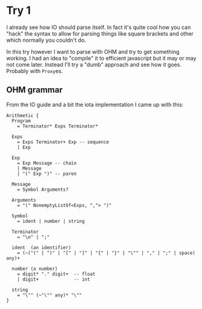 # Try 1

I already see how IO should parse itself. In fact it's quite cool how you can
"hack" the syntax to allow for parsing things like square brackets and other
which normally you couldn't do.

In this try however I want to parse with OHM and try to get something working.
I had an idea to "compile" it to efficient javascript but it may or may not come
later.
Instead I'll try a "dumb" approach and see how it goes. Probably with `Proxy`es.

## OHM grammar

From the IO guide and a bit the iota implementation I came up with this:

```
Arithmetic {
  Program
    = Terminator* Exps Terminator*

  Exps
    = Exps Terminator+ Exp -- sequence
    | Exp

  Exp
    = Exp Message -- chain
    | Message
    | "(" Exp ")" -- paren

  Message
    = Symbol Arguments?

  Arguments
    = "(" NonemptyListOf<Exps, ","> ")"

  Symbol
    = ident | number | string

  Terminator
    = "\n" | ";"

  ident  (an identifier)
    = (~("(" | ")" | "[" | "]" | "{" | "}" | "\"" | "," | ";" | space) any)+

  number (a number)
    = digit* "." digit+  -- float
    | digit+             -- int

  string
    = "\"" (~"\"" any)* "\""
}
```
